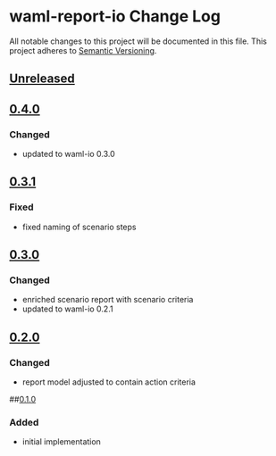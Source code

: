 # waml-report-io Change Log
All notable changes to this project will be documented in this file.
This project adheres to [Semantic Versioning](http://semver.org/).

## [Unreleased]

## [0.4.0]
### Changed
- updated to waml-io 0.3.0

## [0.3.1]
### Fixed
- fixed naming of scenario steps

## [0.3.0]
### Changed
- enriched scenario report with scenario criteria
- updated to waml-io 0.2.1

## [0.2.0]
### Changed
- report model adjusted to contain action criteria

##[0.1.0]
### Added
- initial implementation

[0.1.0]: https://github.com/automate-website/waml-report-io/commits/0.1.0
[0.2.0]: https://github.com/automate-website/waml-report-io/compare/0.1.0...0.2.0
[0.3.0]: https://github.com/automate-website/waml-report-io/compare/0.2.0...0.3.0
[0.3.1]: https://github.com/automate-website/waml-report-io/compare/0.3.0...0.3.1
[0.4.0]: https://github.com/automate-website/waml-report-io/compare/0.3.1...0.4.0
[Unreleased]: https://github.com/automate-website/waml-report-io/compare/0.4.0...master
